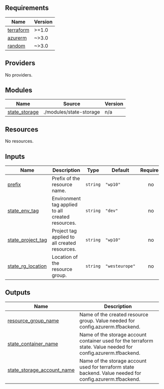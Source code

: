 <!-- BEGIN_TF_DOCS -->
## Requirements

| Name | Version |
|------|---------|
| <a name="requirement_terraform"></a> [terraform](#requirement\_terraform) | >=1.0 |
| <a name="requirement_azurerm"></a> [azurerm](#requirement\_azurerm) | ~>3.0 |
| <a name="requirement_random"></a> [random](#requirement\_random) | ~>3.0 |

## Providers

No providers.

## Modules

| Name | Source | Version |
|------|--------|---------|
| <a name="module_state_storage"></a> [state\_storage](#module\_state\_storage) | ./modules/state-storage | n/a |

## Resources

No resources.

## Inputs

| Name | Description | Type | Default | Required |
|------|-------------|------|---------|:--------:|
| <a name="input_prefix"></a> [prefix](#input\_prefix) | Prefix of the resource name. | `string` | `"wp10"` | no |
| <a name="input_state_env_tag"></a> [state\_env\_tag](#input\_state\_env\_tag) | Environment tag applied to all created resources. | `string` | `"dev"` | no |
| <a name="input_state_project_tag"></a> [state\_project\_tag](#input\_state\_project\_tag) | Project tag applied to all created resources. | `string` | `"wp10"` | no |
| <a name="input_state_rg_location"></a> [state\_rg\_location](#input\_state\_rg\_location) | Location of the resource group. | `string` | `"westeurope"` | no |

## Outputs

| Name | Description |
|------|-------------|
| <a name="output_resource_group_name"></a> [resource\_group\_name](#output\_resource\_group\_name) | Name of the created resource group. Value needed for config.azurerm.tfbackend. |
| <a name="output_state_container_name"></a> [state\_container\_name](#output\_state\_container\_name) | Name of the storage account container used for the terraform state. Value needed for config.azurerm.tfbackend. |
| <a name="output_state_storage_account_name"></a> [state\_storage\_account\_name](#output\_state\_storage\_account\_name) | Name of the storage account used for terraform state backend. Value needed for config.azurerm.tfbackend. |
<!-- END_TF_DOCS -->